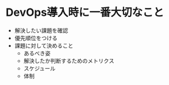 # DevOps導入時に一番大切なこと

- 解決したい課題を確認
- 優先順位をつける
- 課題に対して決めること
  - あるべき姿
  - 解決したか判断するためのメトリクス
  - スケジュール
  - 体制
  